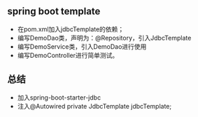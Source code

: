 ## spring boot template 

 * 在pom.xml加入jdbcTemplate的依赖；
 * 编写DemoDao类，声明为：@Repository，引入JdbcTemplate
 * 编写DemoService类，引入DemoDao进行使用
 * 编写DemoController进行简单测试。
 
## 总结
 * 加入spring-boot-starter-jdbc
 * 注入@Autowired private JdbcTemplate jdbcTemplate;
 